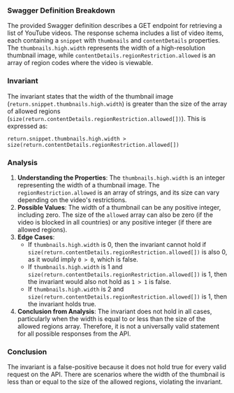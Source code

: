 ### Swagger Definition Breakdown
The provided Swagger definition describes a GET endpoint for retrieving a list of YouTube videos. The response schema includes a list of video items, each containing a `snippet` with `thumbnails` and `contentDetails` properties. The `thumbnails.high.width` represents the width of a high-resolution thumbnail image, while `contentDetails.regionRestriction.allowed` is an array of region codes where the video is viewable.

### Invariant
The invariant states that the width of the thumbnail image (`return.snippet.thumbnails.high.width`) is greater than the size of the array of allowed regions (`size(return.contentDetails.regionRestriction.allowed[])`). This is expressed as:

`return.snippet.thumbnails.high.width > size(return.contentDetails.regionRestriction.allowed[])`

### Analysis
1. **Understanding the Properties**: The `thumbnails.high.width` is an integer representing the width of a thumbnail image. The `regionRestriction.allowed` is an array of strings, and its size can vary depending on the video's restrictions.
2. **Possible Values**: The width of a thumbnail can be any positive integer, including zero. The size of the `allowed` array can also be zero (if the video is blocked in all countries) or any positive integer (if there are allowed regions).
3. **Edge Cases**: 
   - If `thumbnails.high.width` is 0, then the invariant cannot hold if `size(return.contentDetails.regionRestriction.allowed[])` is also 0, as it would imply `0 > 0`, which is false.
   - If `thumbnails.high.width` is 1 and `size(return.contentDetails.regionRestriction.allowed[])` is 1, then the invariant would also not hold as `1 > 1` is false.
   - If `thumbnails.high.width` is 2 and `size(return.contentDetails.regionRestriction.allowed[])` is 1, then the invariant holds true.
4. **Conclusion from Analysis**: The invariant does not hold in all cases, particularly when the width is equal to or less than the size of the allowed regions array. Therefore, it is not a universally valid statement for all possible responses from the API.

### Conclusion
The invariant is a false-positive because it does not hold true for every valid request on the API. There are scenarios where the width of the thumbnail is less than or equal to the size of the allowed regions, violating the invariant.
